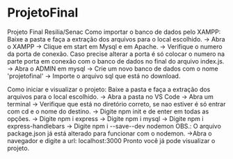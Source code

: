 # ProjetoFinal
Projeto Final Resilia/Senac 
Como importar o banco de dados pelo XAMPP:
Baixe a pasta e faça a extração dos arquivos para o local escolhido. 
-> Abra o XAMPP
-> Clique em start em Mysql e em Apache.
-> Verifique o numero da porta de conexão. Caso precise alterar a porta é só colocar o numero na parte porta em conexão com o banco de dados no final do arquivo index.js.
-> Abra o ADMIN em mysql 
-> Crie um novo banco de dados com o nome 'projetofinal'
-> Importe o arquivo sql que está no download.

Como iniciar e visualizar o projeto:
Baixe a pasta e faça a extração dos arquivos para o local escolhido. 
-> Abra a pasta no VS Code
-> Abra um terminal
-> Verifique que está no diretório correto, se nao estiver é só entrar com cd e o nome do destino.
-> Digite npm init e de enter em todas as opções. 
-> Digite npm i express
-> Digite npm i mysql
-> Digite npm i express-handlebars
-> Digite npm i --save--dev nodemon
OBS.: O arquivo package.json já está alterado para funcionar com o nodemon.
->Abra o navegador e digite a url: localhost:3000 
Pronto você já pode visualizar o projeto. 

